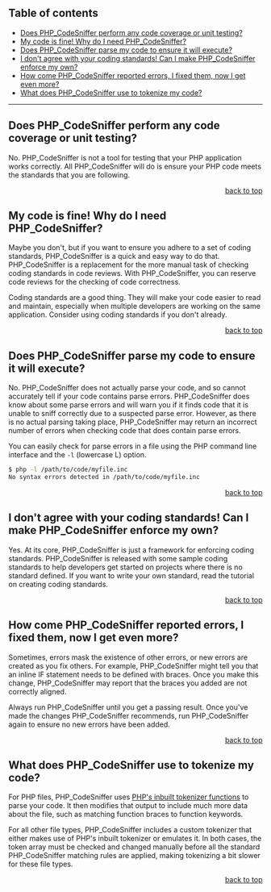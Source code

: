 ## Table of contents

* [Does PHP_CodeSniffer perform any code coverage or unit testing?](#does-php_codesniffer-perform-any-code-coverage-or-unit-testing)
* [My code is fine! Why do I need PHP_CodeSniffer?](#my-code-is-fine-why-do-i-need-php_codesniffer)
* [Does PHP_CodeSniffer parse my code to ensure it will execute?](#does-php_codesniffer-parse-my-code-to-ensure-it-will-execute)
* [I don't agree with your coding standards! Can I make PHP_CodeSniffer enforce my own?](#i-dont-agree-with-your-coding-standards-can-i-make-php_codesniffer-enforce-my-own)
* [How come PHP_CodeSniffer reported errors, I fixed them, now I get even more?](#how-come-php_codesniffer-reported-errors-i-fixed-them-now-i-get-even-more)
* [What does PHP_CodeSniffer use to tokenize my code?](#what-does-php_codesniffer-use-to-tokenize-my-code)

***

## Does PHP_CodeSniffer perform any code coverage or unit testing?

No. PHP_CodeSniffer is not a tool for testing that your PHP application works correctly. All PHP_CodeSniffer will do is ensure your PHP code meets the standards that you are following.

<p align="right"><a href="#table-of-contents">back to top</a></p>


## My code is fine! Why do I need PHP_CodeSniffer?

Maybe you don't, but if you want to ensure you adhere to a set of coding standards, PHP_CodeSniffer is a quick and easy way to do that. PHP_CodeSniffer is a replacement for the more manual task of checking coding standards in code reviews. With PHP_CodeSniffer, you can reserve code reviews for the checking of code correctness.

Coding standards are a good thing. They will make your code easier to read and maintain, especially when multiple developers are working on the same application. Consider using coding standards if you don't already.

<p align="right"><a href="#table-of-contents">back to top</a></p>


## Does PHP_CodeSniffer parse my code to ensure it will execute?

No. PHP_CodeSniffer does not actually parse your code, and so cannot accurately tell if your code contains parse errors. PHP_CodeSniffer does know about some parse errors and will warn you if it finds code that it is unable to sniff correctly due to a suspected parse error. However, as there is no actual parsing taking place, PHP_CodeSniffer may return an incorrect number of errors when checking code that does contain parse errors.

You can easily check for parse errors in a file using the PHP command line interface and the `-l` (lowercase L) option.

```bash
$ php -l /path/to/code/myfile.inc
No syntax errors detected in /path/to/code/myfile.inc
```

<p align="right"><a href="#table-of-contents">back to top</a></p>


## I don't agree with your coding standards! Can I make PHP_CodeSniffer enforce my own?

Yes. At its core, PHP_CodeSniffer is just a framework for enforcing coding standards. PHP_CodeSniffer is released with some sample coding standards to help developers get started on projects where there is no standard defined. If you want to write your own standard, read the tutorial on creating coding standards.

<p align="right"><a href="#table-of-contents">back to top</a></p>


## How come PHP_CodeSniffer reported errors, I fixed them, now I get even more?

Sometimes, errors mask the existence of other errors, or new errors are created as you fix others. For example, PHP_CodeSniffer might tell you that an inline IF statement needs to be defined with braces. Once you make this change, PHP_CodeSniffer may report that the braces you added are not correctly aligned.

Always run PHP_CodeSniffer until you get a passing result. Once you've made the changes PHP_CodeSniffer recommends, run PHP_CodeSniffer again to ensure no new errors have been added.

<p align="right"><a href="#table-of-contents">back to top</a></p>


## What does PHP_CodeSniffer use to tokenize my code?

For PHP files, PHP_CodeSniffer uses [PHP's inbuilt tokenizer functions](http://www.php.net/tokenizer) to parse your code. It then modifies that output to include much more data about the file, such as matching function braces to function keywords.

For all other file types, PHP_CodeSniffer includes a custom tokenizer that either makes use of PHP's inbuilt tokenizer or emulates it. In both cases, the token array must be checked and changed manually before all the standard PHP_CodeSniffer matching rules are applied, making tokenizing a bit slower for these file types.

<p align="right"><a href="#table-of-contents">back to top</a></p>
